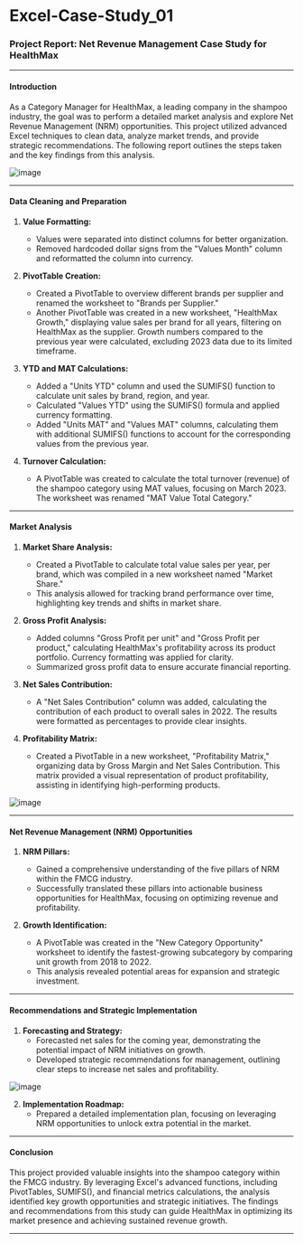 # Excel-Case-Study_01
### **Project Report: Net Revenue Management Case Study for HealthMax**

---

#### **Introduction**

As a Category Manager for HealthMax, a leading company in the shampoo industry, the goal was to perform a detailed market analysis and explore Net Revenue Management (NRM) opportunities. This project utilized advanced Excel techniques to clean data, analyze market trends, and provide strategic recommendations. The following report outlines the steps taken and the key findings from this analysis.

![image](https://github.com/user-attachments/assets/1105b615-8f9e-4657-bd87-b4753f3cf7e1)

---

#### **Data Cleaning and Preparation**

1. **Value Formatting:**
   - Values were separated into distinct columns for better organization.
   - Removed hardcoded dollar signs from the "Values Month" column and reformatted the column into currency.

2. **PivotTable Creation:**
   - Created a PivotTable to overview different brands per supplier and renamed the worksheet to "Brands per Supplier."
   - Another PivotTable was created in a new worksheet, "HealthMax Growth," displaying value sales per brand for all years, filtering on HealthMax as the supplier. Growth numbers compared to the previous year were calculated, excluding 2023 data due to its limited timeframe.

3. **YTD and MAT Calculations:**
   - Added a "Units YTD" column and used the SUMIFS() function to calculate unit sales by brand, region, and year.
   - Calculated "Values YTD" using the SUMIFS() formula and applied currency formatting.
   - Added "Units MAT" and "Values MAT" columns, calculating them with additional SUMIFS() functions to account for the corresponding values from the previous year.

4. **Turnover Calculation:**
   - A PivotTable was created to calculate the total turnover (revenue) of the shampoo category using MAT values, focusing on March 2023. The worksheet was renamed "MAT Value Total Category."

---

#### **Market Analysis**

1. **Market Share Analysis:**
   - Created a PivotTable to calculate total value sales per year, per brand, which was compiled in a new worksheet named "Market Share."
   - This analysis allowed for tracking brand performance over time, highlighting key trends and shifts in market share.

2. **Gross Profit Analysis:**
   - Added columns "Gross Profit per unit" and "Gross Profit per product," calculating HealthMax's profitability across its product portfolio. Currency formatting was applied for clarity.
   - Summarized gross profit data to ensure accurate financial reporting.

3. **Net Sales Contribution:**
   - A "Net Sales Contribution" column was added, calculating the contribution of each product to overall sales in 2022. The results were formatted as percentages to provide clear insights.

4. **Profitability Matrix:**
   - Created a PivotTable in a new worksheet, "Profitability Matrix," organizing data by Gross Margin and Net Sales Contribution. This matrix provided a visual representation of product profitability, assisting in identifying high-performing products.

![image](https://github.com/user-attachments/assets/2794f51f-b08d-4a05-8e8d-e41c9962ca37)

---

#### **Net Revenue Management (NRM) Opportunities**

1. **NRM Pillars:**
   - Gained a comprehensive understanding of the five pillars of NRM within the FMCG industry.
   - Successfully translated these pillars into actionable business opportunities for HealthMax, focusing on optimizing revenue and profitability.

2. **Growth Identification:**
   - A PivotTable was created in the "New Category Opportunity" worksheet to identify the fastest-growing subcategory by comparing unit growth from 2018 to 2022.
   - This analysis revealed potential areas for expansion and strategic investment.

---

#### **Recommendations and Strategic Implementation**

1. **Forecasting and Strategy:**
   - Forecasted net sales for the coming year, demonstrating the potential impact of NRM initiatives on growth.
   - Developed strategic recommendations for management, outlining clear steps to increase net sales and profitability.

![image](https://github.com/user-attachments/assets/7304735a-b6ed-4825-9154-d0eb27a7aee6)

2. **Implementation Roadmap:**
   - Prepared a detailed implementation plan, focusing on leveraging NRM opportunities to unlock extra potential in the market.

---

#### **Conclusion**

This project provided valuable insights into the shampoo category within the FMCG industry. By leveraging Excel's advanced functions, including PivotTables, SUMIFS(), and financial metrics calculations, the analysis identified key growth opportunities and strategic initiatives. The findings and recommendations from this study can guide HealthMax in optimizing its market presence and achieving sustained revenue growth.

---
